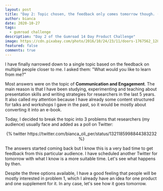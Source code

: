 ```yaml
---
layout: post
title: "Day 2: Topic chosen, the feedback only comes tomorrow though. (Gumroad 14 Day Product Challenge)"
author: bianca
date: 2020-10-27
tags:
  - gumroad challenge
description: "Day 2 of the Gumroad 14 Day Product Challenge"
image: https://cdn.pixabay.com/photo/2016/10/24/23/11/doors-1767562_1280.jpg
featured: false
comments: true
---
```

I have finally narrowed down to a single topic based on the feedback on multiple people closer to me. I asked them: "What would you like to learn from me?"

Most answers were on the topic of **Communication and Engagement**. The main reason is that I have been studying, experimenting and teaching about presentation skills and writing strategies for researchers in the last 5 years. It also called my attention because I have already some content structured for talks and workshops I gave in the past, so it would be mostly about converting it into an e-book.

Today, I decided to break the topic into 3 problems that researchers (my audience) usually face and added as a poll on Twitter:

<center>{% twitter https://twitter.com/bianca_oli_per/status/1321185998844383232 %}</center>

The answers started coming back but I know this is a very bad time to get feedback from this particular audience. I have scheduled another Twitter for tomorrow with what I know is a more suitable time. Let's see what happens by then.

Despite the three options available, I have a good feeling that people will be mostly interested in problem 1, which I already have an idea for one product and one supplement for it. In any case, let's see how it goes tomorrow.
